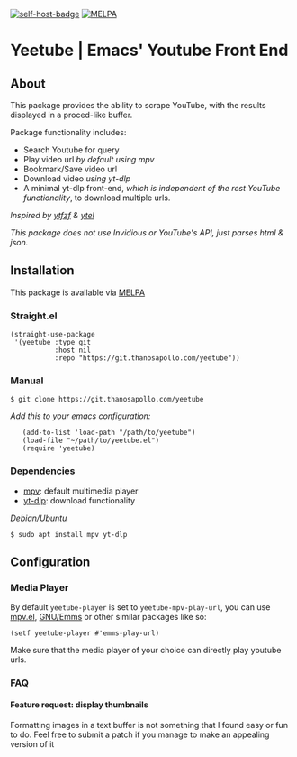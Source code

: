 [![self-host-badge](https://img.shields.io/badge/Repository-Self_hosted-black?logo=git&logoColor=red)](https://git.thanosapollo.com/about)
[![MELPA](https://melpa.org/packages/yeetube-badge.svg)](https://melpa.org/#/yeetube)

# Yeetube | Emacs' Youtube Front End

## About 

This package provides the ability to scrape YouTube, with the results
displayed in a proced-like buffer.


Package functionality includes:

- Search Youtube for query
- Play video url *by default using mpv*
- Bookmark/Save video url
- Download video *using yt-dlp*
- A minimal yt-dlp front-end, *which is independent of the rest
  YouTube functionality*, to download multiple urls.

*Inspired by [ytfzf](https://github.com/pystardust/ytfzf) &
[ytel](https://github.com/grastello/ytel)*

*This package does not use Invidious or YouTube's API, just parses
html & json.*


## Installation 
This package is available via [MELPA](https://melpa.org/#/yeetube)

### Straight.el

``` emacs-lisp
(straight-use-package 
 '(yeetube :type git
	       :host nil
	       :repo "https://git.thanosapollo.com/yeetube"))
```


### Manual
``` shell
$ git clone https://git.thanosapollo.com/yeetube
```

*Add this to your emacs configuration:*

``` emacs-lisp
   (add-to-list 'load-path "/path/to/yeetube")
   (load-file "~/path/to/yeetube.el")
   (require 'yeetube)
```

### Dependencies
- [mpv](https://mpv.io/): default multimedia player
- [yt-dlp](https://github.com/yt-dlp/yt-dlp): download functionality

*Debian/Ubuntu*
``` shell
$ sudo apt install mpv yt-dlp
```

## Configuration 
### Media Player 
By default `yeetube-player` is set to `yeetube-mpv-play-url`, you can
use [mpv.el](https://github.com/kljohann/mpv.el),
[GNU/Emms](https://www.gnu.org/software/emms/) or other similar
packages like so:

``` emacs-lisp
(setf yeetube-player #'emms-play-url)
```

Make sure that the media player of your choice can directly play
youtube urls.

### FAQ
#### Feature request: display thumbnails
Formatting images in a text buffer is not something that I found easy
or fun to do. Feel free to submit a patch if you manage to make an
appealing version of it


